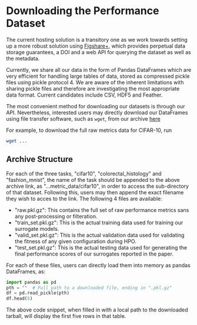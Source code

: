 # Downloading the Performance Dataset

The current hosting solution is a transitory one as we work towards setting up a more robust solution using
[Figshare+](https://figshare.com/), which provides perpetual data storage guarantees, a DOI and a web API for
querying the dataset as well as the metadata.

Currently, we share all our data in the form of Pandas DataFrames which are very efficient for handling large tables of
data, stored as compressed pickle files using pickle protocol 4. We are aware of the inherent limitations with sharing
pickle files and therefore are investigating the most appropriate data format. Current candidates include CSV, HDF5 and
Feather.

The most convenient method for downloading our datasets is through our API. Nevertheless, interested users may directly
download our DataFrames using file transfer software, such as `wget`, from our archive
[here](https://ml.informatik.uni-freiburg.de/research-artifacts/jahs_bench_201/data/aadsqldb/jahs_bench_201/v1.0.0/metric_data)

For example, to download the full raw metrics data for CIFAR-10, run

```bash
wget ...
```

## Archive Structure

For each of the three tasks, "cifar10", "colorectal_histology" and "fashion_mnist", the name of the task should be
appended to the above archive link, as "...metric_data/cifar10", in order to access the sub-directory of that dataset.
Following this, users may then append the exact filename they wish to acces to the link. The following 4 files are
available:
* "raw.pkl.gz": This contains the full set of raw performance metrics sans any post-processing or filteration.
* "train_set.pkl.gz": This is the actual training data used for training our surrogate models.
* "valid_set.pkl.gz": This is the actual validation data used for validating the fitness of any given configuration
during HPO.
* "test_set.pkl.gz": This is the actual testing data used for generating the final performance scores of our surrogates
reported in the paper.

For each of these files, users can directly load them into memory as pandas DataFrames, as:

```python
import pandas as pd
pth = ""  # Full path to a downloaded file, ending in ".pkl.gz"
df = pd.read_pickle(pth)
df.head(5)
```

The above code snippet, when filled in with a local path to the downloaded tarball, will display the first five rows in
that table.
